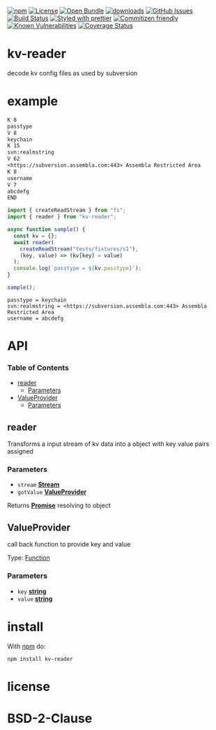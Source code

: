 [![npm](https://img.shields.io/npm/v/kv-reader.svg)](https://www.npmjs.com/package/kv-reader)
[![License](https://img.shields.io/badge/License-BSD%203--Clause-blue.svg)](https://opensource.org/licenses/BSD-3-Clause)
[![Open Bundle](https://bundlejs.com/badge-light.svg)](https://bundlejs.com/?q=kv-reader)
[![downloads](http://img.shields.io/npm/dm/kv-reader.svg?style=flat-square)](https://npmjs.org/package/kv-reader)
[![GitHub Issues](https://img.shields.io/github/issues/arlac77/kv-reader.svg?style=flat-square)](https://github.com/arlac77/kv-reader/issues)
[![Build Status](https://img.shields.io/endpoint.svg?url=https%3A%2F%2Factions-badge.atrox.dev%2Farlac77%2Fkv-reader%2Fbadge\&style=flat)](https://actions-badge.atrox.dev/arlac77/kv-reader/goto)
[![Styled with prettier](https://img.shields.io/badge/styled_with-prettier-ff69b4.svg)](https://github.com/prettier/prettier)
[![Commitizen friendly](https://img.shields.io/badge/commitizen-friendly-brightgreen.svg)](http://commitizen.github.io/cz-cli/)
[![Known Vulnerabilities](https://snyk.io/test/github/arlac77/kv-reader/badge.svg)](https://snyk.io/test/github/arlac77/kv-reader)
[![Coverage Status](https://coveralls.io/repos/arlac77/kv-reader/badge.svg)](https://coveralls.io/github/arlac77/kv-reader)

# kv-reader

decode kv config files as used by subversion

# example

```txt
K 8
passtype
V 8
keychain
K 15
svn:realmstring
V 62
<https://subversion.assembla.com:443> Assembla Restricted Area
K 8
username
V 7
abcdefg
END
```

<!-- skip-example -->

```javascript
import { createReadStream } from "fs";
import { reader } from "kv-reader";

async function sample() {
  const kv = {};
  await reader(
    createReadStream("tests/fixtures/s1"),
    (key, value) => (kv[key] = value)
  );
  console.log(`passtype = ${kv.passtype}`);
}

sample();
```

    passtype = keychain
    svn:realmstring = <https://subversion.assembla.com:443> Assembla Restricted Area
    username = abcdefg

# API

<!-- Generated by documentation.js. Update this documentation by updating the source code. -->

### Table of Contents

*   [reader](#reader)
    *   [Parameters](#parameters)
*   [ValueProvider](#valueprovider)
    *   [Parameters](#parameters-1)

## reader

Transforms a input stream of kv data into a object
with key value pairs assigned

### Parameters

*   `stream` **[Stream](https://nodejs.org/api/stream.html)** 
*   `gotValue` **[ValueProvider](#valueprovider)** 

Returns **[Promise](https://developer.mozilla.org/docs/Web/JavaScript/Reference/Global_Objects/Promise)** resolving to object

## ValueProvider

call back function to provide key and value

Type: [Function](https://developer.mozilla.org/docs/Web/JavaScript/Reference/Statements/function)

### Parameters

*   `key` **[string](https://developer.mozilla.org/docs/Web/JavaScript/Reference/Global_Objects/String)** 
*   `value` **[string](https://developer.mozilla.org/docs/Web/JavaScript/Reference/Global_Objects/String)** 

# install

With [npm](http://npmjs.org) do:

```shell
npm install kv-reader
```

# license

# BSD-2-Clause
